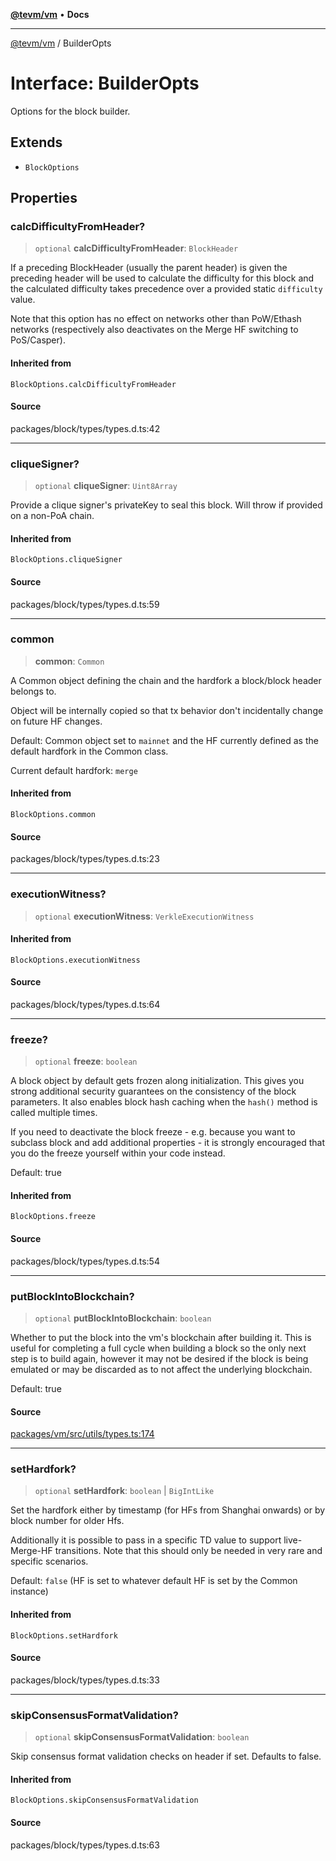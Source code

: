 [**@tevm/vm**](../README.md) • **Docs**

***

[@tevm/vm](../globals.md) / BuilderOpts

# Interface: BuilderOpts

Options for the block builder.

## Extends

- `BlockOptions`

## Properties

### calcDifficultyFromHeader?

> `optional` **calcDifficultyFromHeader**: `BlockHeader`

If a preceding BlockHeader (usually the parent header) is given the preceding
header will be used to calculate the difficulty for this block and the calculated
difficulty takes precedence over a provided static `difficulty` value.

Note that this option has no effect on networks other than PoW/Ethash networks
(respectively also deactivates on the Merge HF switching to PoS/Casper).

#### Inherited from

`BlockOptions.calcDifficultyFromHeader`

#### Source

packages/block/types/types.d.ts:42

***

### cliqueSigner?

> `optional` **cliqueSigner**: `Uint8Array`

Provide a clique signer's privateKey to seal this block.
Will throw if provided on a non-PoA chain.

#### Inherited from

`BlockOptions.cliqueSigner`

#### Source

packages/block/types/types.d.ts:59

***

### common

> **common**: `Common`

A Common object defining the chain and the hardfork a block/block header belongs to.

Object will be internally copied so that tx behavior don't incidentally
change on future HF changes.

Default: Common object set to `mainnet` and the HF currently defined as the default
hardfork in the Common class.

Current default hardfork: `merge`

#### Inherited from

`BlockOptions.common`

#### Source

packages/block/types/types.d.ts:23

***

### executionWitness?

> `optional` **executionWitness**: `VerkleExecutionWitness`

#### Inherited from

`BlockOptions.executionWitness`

#### Source

packages/block/types/types.d.ts:64

***

### freeze?

> `optional` **freeze**: `boolean`

A block object by default gets frozen along initialization. This gives you
strong additional security guarantees on the consistency of the block parameters.
It also enables block hash caching when the `hash()` method is called multiple times.

If you need to deactivate the block freeze - e.g. because you want to subclass block and
add additional properties - it is strongly encouraged that you do the freeze yourself
within your code instead.

Default: true

#### Inherited from

`BlockOptions.freeze`

#### Source

packages/block/types/types.d.ts:54

***

### putBlockIntoBlockchain?

> `optional` **putBlockIntoBlockchain**: `boolean`

Whether to put the block into the vm's blockchain after building it.
This is useful for completing a full cycle when building a block so
the only next step is to build again, however it may not be desired
if the block is being emulated or may be discarded as to not affect
the underlying blockchain.

Default: true

#### Source

[packages/vm/src/utils/types.ts:174](https://github.com/evmts/tevm-monorepo/blob/main/packages/vm/src/utils/types.ts#L174)

***

### setHardfork?

> `optional` **setHardfork**: `boolean` \| `BigIntLike`

Set the hardfork either by timestamp (for HFs from Shanghai onwards) or by block number
for older Hfs.

Additionally it is possible to pass in a specific TD value to support live-Merge-HF
transitions. Note that this should only be needed in very rare and specific scenarios.

Default: `false` (HF is set to whatever default HF is set by the Common instance)

#### Inherited from

`BlockOptions.setHardfork`

#### Source

packages/block/types/types.d.ts:33

***

### skipConsensusFormatValidation?

> `optional` **skipConsensusFormatValidation**: `boolean`

Skip consensus format validation checks on header if set. Defaults to false.

#### Inherited from

`BlockOptions.skipConsensusFormatValidation`

#### Source

packages/block/types/types.d.ts:63

